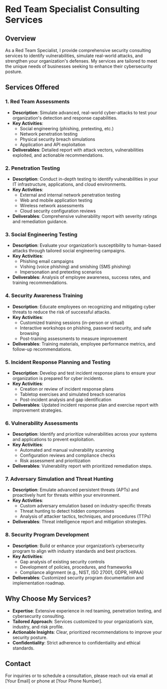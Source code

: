 # Red Team Specialist Consulting Services

## Overview
As a Red Team Specialist, I provide comprehensive security consulting services to identify vulnerabilities, simulate real-world attacks, and strengthen your organization's defenses. My services are tailored to meet the unique needs of businesses seeking to enhance their cybersecurity posture.

## Services Offered

### 1. Red Team Assessments
- **Description**: Simulate advanced, real-world cyber-attacks to test your organization's detection and response capabilities.
- **Key Activities**:
  - Social engineering (phishing, pretexting, etc.)
  - Network penetration testing
  - Physical security breach simulations
  - Application and API exploitation
- **Deliverables**: Detailed report with attack vectors, vulnerabilities exploited, and actionable recommendations.

### 2. Penetration Testing
- **Description**: Conduct in-depth testing to identify vulnerabilities in your IT infrastructure, applications, and cloud environments.
- **Key Activities**:
  - External and internal network penetration testing
  - Web and mobile application testing
  - Wireless network assessments
  - Cloud security configuration reviews
- **Deliverables**: Comprehensive vulnerability report with severity ratings and remediation guidance.

### 3. Social Engineering Testing
- **Description**: Evaluate your organization’s susceptibility to human-based attacks through tailored social engineering campaigns.
- **Key Activities**:
  - Phishing email campaigns
  - Vishing (voice phishing) and smishing (SMS phishing)
  - Impersonation and pretexting scenarios
- **Deliverables**: Analysis of employee awareness, success rates, and training recommendations.

### 4. Security Awareness Training
- **Description**: Educate employees on recognizing and mitigating cyber threats to reduce the risk of successful attacks.
- **Key Activities**:
  - Customized training sessions (in-person or virtual)
  - Interactive workshops on phishing, password security, and safe browsing
  - Post-training assessments to measure improvement
- **Deliverables**: Training materials, employee performance metrics, and follow-up recommendations.

### 5. Incident Response Planning and Testing
- **Description**: Develop and test incident response plans to ensure your organization is prepared for cyber incidents.
- **Key Activities**:
  - Creation or review of incident response plans
  - Tabletop exercises and simulated breach scenarios
  - Post-incident analysis and gap identification
- **Deliverables**: Updated incident response plan and exercise report with improvement strategies.

### 6. Vulnerability Assessments
- **Description**: Identify and prioritize vulnerabilities across your systems and applications to prevent exploitation.
- **Key Activities**:
  - Automated and manual vulnerability scanning
  - Configuration reviews and compliance checks
  - Risk assessment and prioritization
- **Deliverables**: Vulnerability report with prioritized remediation steps.

### 7. Adversary Simulation and Threat Hunting
- **Description**: Emulate advanced persistent threats (APTs) and proactively hunt for threats within your environment.
- **Key Activities**:
  - Custom adversary emulation based on industry-specific threats
  - Threat hunting to detect hidden compromises
  - Analysis of attacker tactics, techniques, and procedures (TTPs)
- **Deliverables**: Threat intelligence report and mitigation strategies.

### 8. Security Program Development
- **Description**: Build or enhance your organization’s cybersecurity program to align with industry standards and best practices.
- **Key Activities**:
  - Gap analysis of existing security controls
  - Development of policies, procedures, and frameworks
  - Compliance alignment (e.g., NIST, ISO 27001, GDPR, HIPAA)
- **Deliverables**: Customized security program documentation and implementation roadmap.

## Why Choose My Services?
- **Expertise**: Extensive experience in red teaming, penetration testing, and cybersecurity consulting.
- **Tailored Approach**: Services customized to your organization’s size, industry, and risk profile.
- **Actionable Insights**: Clear, prioritized recommendations to improve your security posture.
- **Confidentiality**: Strict adherence to confidentiality and ethical standards.

## Contact
For inquiries or to schedule a consultation, please reach out via email at [Your Email] or phone at [Your Phone Number].